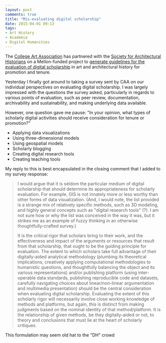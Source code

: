 ```yaml
---
layout: post
comments: true
title: "Mis-evaluating digital scholarship"
date: 2015-04-01 09:13
tags: 
- Art History
- Academia
- Digital Humanities
---
```


The [College Art Association][caa] has partnered with the [Society for Architectural Historians][sah] on a Mellon-funded project to [generate guidelines for the evaluation of digital scholarship][project] in art and architectural history for promotion and tenure.

Yesterday I finally got around to taking a survey sent by CAA on our individual perspectives on evaluating digital scholarship.
I was largely impressed with the questions the survey asked, particularly in regards to various points of evaluation, such as peer review, documentation, archivability and sustainability, and making underlying data available.

[caa]: http://www.collegeart.org/

[sah]: http://www.sah.org/

[project]: http://www.collegeart.org/news/2014/10/29/mellon-foundation-awards-grant-to-caa-to-partner-with-sah-on-digital-scholarship-guidelines/

However, one question gave me pause:
"In your opinion, what types of scholarly digital activities should receive consideration for tenure or promotion?"

- Applying data visualizations
- Using three-dimensional models
- Using geospatial models
- Scholarly blogging
- Creating digital research tools
- Creating teaching tools

My reply to this is best encapsulated in the closing comment that I added to my survey response:

>I would argue that it is seldom the particular medium of digital scholarship that should determine its appropriateness for scholarly evaluation. For example, GIS is not innately more or less worthy than other forms of data visualization. (And, I would note, the list provided is a strange mix of relatively specific methods, such as 3D modeling, and highly general concepts such as "digital research tools" (?). I am not sure how or why the list was conceived in the way it was, but it strikes me as an example of fuzzy thinking in an otherwise thoughtfully-crafted survey.)
>
>It is the critical rigor that scholars bring to their work, and the effectiveness and impact of the arguments or resources that result from that scholarship, that ought to be the guiding principle for evaluation.
The extent to which scholars take full advantage of their digitally-aided analytical methodology (plumbing its theoretical implications, creatively applying computational methodologies to humanistic questions, and thoughtfully balancing the object and its various representations) and/or publishing platform (using inter-operable data standards, publishing reproducible code and datasets, carefully navigating choices about linear/non-linear argumentation and multimedia presentation) should be the central consideration when evaluating digital scholarship.
Evaluating the extent of this scholarly rigor will necessarily involve close working knowledge of methods and platforms, but again, this is distinct from making judgments based on the nominal identity of that method/platform.
It is the relationship of given methods, be they digitally-aided or not, to theory and conclusions that must lie at the heart of scholarly critiques.

This formulation may seem old hat to the "DH" crowd
